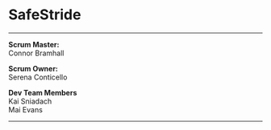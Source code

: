 # SafeStride

---

**Scrum Master:**<br>
Connor Bramhall <br>

**Scrum Owner:**<br>
Serena Conticello<br>

**Dev Team Members**<br>
Kai Sniadach<br>
Mai Evans<br>

---

